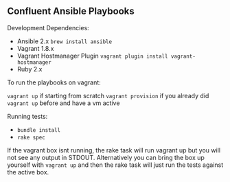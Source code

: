 Confluent Ansible Playbooks
---------------------------

Development Dependencies:

- Ansible 2.x `brew install ansible`
- Vagrant 1.8.x
- Vagrant Hostmanager Plugin `vagrant plugin install vagrant-hostmanager`
- Ruby 2.x

To run the playbooks on vagrant:

`vagrant up` if starting from scratch
`vagrant provision` if you already did `vagrant up` before and have a vm active

Running tests:

- `bundle install`
- `rake spec`

If the vagrant box isnt running, the rake task will run vagrant up but you will not see any output in STDOUT.
Alternatively you can bring the box up yourself with `vagrant up` and then the rake task will just run the tests against the active box.

